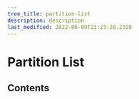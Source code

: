 ```yaml
---
tree_title: partition-list
description: description
last_modified: 2022-06-09T21:23:28.2328
---
```


# Partition List

## Contents
